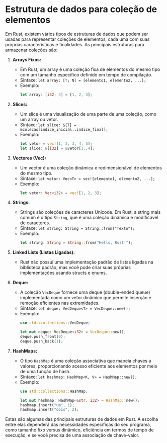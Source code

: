 # Estrutura de dados para coleção de elementos

Em Rust, existem vários tipos de estruturas de dados que podem ser usadas para representar coleções de elementos, cada uma com suas próprias características e finalidades. As principais estruturas para armazenar coleções são:

1. **Arrays Fixos:**
   - Em Rust, um array é uma coleção fixa de elementos do mesmo tipo com um tamanho específico definido em tempo de compilação.
   - Sintaxe: `let array: [T; N] = [elemento1, elemento2, ...];`
   - Exemplo:
     ```rust
     let array: [i32; 3] = [1, 2, 3];
     ```

2. **Slices:**
   - Um slice é uma visualização de uma parte de uma coleção, como um array ou vetor.
   - Sintaxe: `let slice: &[T] = &colecao[indice_inicial..indice_final];`
   - Exemplo:
     ```rust
     let vetor = vec![1, 2, 3, 4, 5];
     let slice: &[i32] = &vetor[1..4];
     ```

3. **Vectores (Vec):**
   - Um vector é uma coleção dinâmica e redimensionável de elementos do mesmo tipo.
   - Sintaxe: `let vetor: Vec<T> = vec![elemento1, elemento2, ...];`
   - Exemplo:
     ```rust
     let vetor: Vec<i32> = vec![1, 2, 3];
     ```

4. **Strings:**
   - Strings são coleções de caracteres Unicode. Em Rust, a string mais comum é o tipo `String`, que é uma coleção dinâmica e modificável de caracteres.
   - Sintaxe: `let string: String = String::from("Texto");`
   - Exemplo:
     ```rust
     let string: String = String::from("Hello, Rust!");
     ```

5. **Linked Lists (Listas Ligadas):**
   - Rust não possui uma implementação padrão de listas ligadas na biblioteca padrão, mas você pode criar suas próprias implementações usando structs e enums.

6. **Deque:**
   - A coleção `VecDeque` fornece uma deque (double-ended queue) implementada como um vetor dinâmico que permite inserção e remoção eficientes nas extremidades.
   - Sintaxe: `let deque: VecDeque<T> = VecDeque::new();`
   - Exemplo:
     ```rust
     use std::collections::VecDeque;

     let mut deque: VecDeque<i32> = VecDeque::new();
     deque.push_front(0);
     deque.push_back(1);
     ```

7. **HashMaps:**
   - O tipo `HashMap` é uma coleção associativa que mapeia chaves a valores, proporcionando acesso eficiente aos elementos por meio de uma função de hash.
   - Sintaxe: `let hashmap: HashMap<K, V> = HashMap::new();`
   - Exemplo:
     ```rust
     use std::collections::HashMap;

     let mut hashmap: HashMap<&str, i32> = HashMap::new();
     hashmap.insert("um", 1);
     hashmap.insert("dois", 2);
     ```

Estas são algumas das principais estruturas de dados em Rust. A escolha entre elas dependerá das necessidades específicas do seu programa, como tamanho fixo versus dinâmico, eficiência em termos de tempo de execução, e se você precisa de uma associação de chave-valor.
